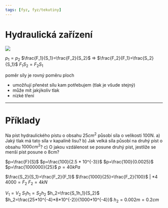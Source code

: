```yaml
---
tags: [fyz, fyz/tekutiny]
---
```

# Hydraulická zařízení
![](Pasted%20image%2020220920130334.png)

$p_1=p_2$
$\frac{F_1}{S_1}=\frac{F_2}{S_2}$ => $\frac{F_2}{F_1}=\frac{S_2}{S_1}$
$F_1S_2=F_2S_1$

poměr síly je rovný poměru ploch

- umožňují přenést sílu kam potřebujem (tlak je všude stejný)
- může mít jakýkoliv tlak
- nízké tření

---

# Příklady

Na píst hydraulického pístu o obsahu $25cm^2$ působí síla o velikosti 100N.
a) Jaký tlak má tato síla v kapalině lisu?
b) Jak velká síla působí na druhý píst o obsahu $1000cm^2$?
c) O jakou vzdálenost se posune druhý píst, jestliže se menší píst posune o 8cm?

$p=\frac{F}{S}$
$p=\frac{100}{2.5 * 10^{-3}}$
$p=\frac{100}{0.0025}$
$p=\frac{1000000}{25}$
$p=40kPa$

$\frac{S_2}{S_1}=\frac{F_2}{F_1}$
$\frac{1000}{25}=\frac{F_2}{100}$ | \*4
$4000=F_2$
$F_2=4kN$

$V_1=V_2$
$S_1h_1=S_2h_2$
$h_2=\frac{S_1h_1}{S_2}$
$h_2=\frac{25*10^{-4}*8*10^{-2}}{1000*10^{-4}}$
$h_2=0.002m=0.2cm$
